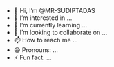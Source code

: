 - 👋 Hi, I’m @MR-SUDIPTADAS
- 👀 I’m interested in ...
- 🌱 I’m currently learning ...
- 💞️ I’m looking to collaborate on ...
- 📫 How to reach me ...
- 😄 Pronouns: ...
- ⚡ Fun fact: ...

<!---
MR-SUDIPTADAS/MR-SUDIPTADAS is a ✨ special ✨ repository because its `README.md` (this file) appears on your GitHub profile.
You can click the Preview link to take a look at your changes.
--->
